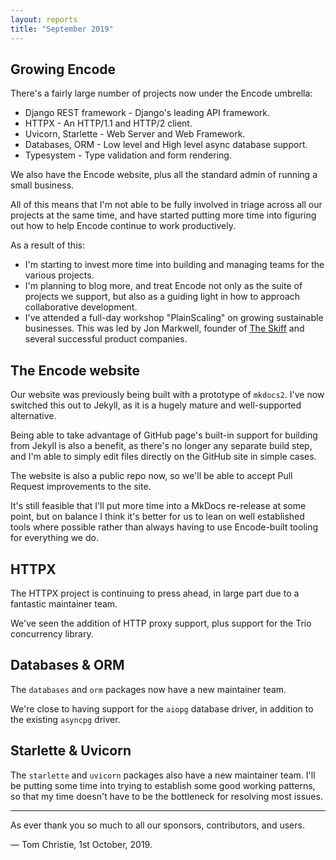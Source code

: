 ```yaml
---
layout: reports
title: "September 2019"
---
```


## Growing Encode

There's a fairly large number of projects now under the Encode umbrella:

* Django REST framework - Django's leading API framework.
* HTTPX - An HTTP/1.1 and HTTP/2 client.
* Uvicorn, Starlette - Web Server and Web Framework.
* Databases, ORM - Low level and High level async database support.
* Typesystem - Type validation and form rendering.

We also have the Encode website, plus all the standard admin of running a
small business.

All of this means that I'm not able to be fully involved in triage across all
our projects at the same time, and have started putting more time into figuring
out how to help Encode continue to work productively.

As a result of this:

* I'm starting to invest more time into building and managing teams for the various projects.
* I'm planning to blog more, and treat Encode not only as the suite of projects we support,
but also as a guiding light in how to approach collaborative development.
* I've attended a full-day workshop "PlainScaling" on growing sustainable businesses. This was led by Jon Markwell, founder of [The Skiff](https://www.theskiff.org/) and several successful product companies.

## The Encode website

Our website was previously being built with a prototype of `mkdocs2`.
I've now switched this out to Jekyll, as it is a hugely mature and well-supported alternative.

Being able to take advantage of GitHub page's built-in support for building from Jekyll is also
a benefit, as there's no longer any separate build step, and I'm able to simply edit files directly
on the GitHub site in simple cases.

The website is also a public repo now, so we'll be able to accept Pull Request improvements to the site.

It's still feasible that I'll put more time into a MkDocs re-release at some point,
but on balance I think it's better for us to lean on well established tools where possible
rather than always having to use Encode-built tooling for everything we do.

## HTTPX

The HTTPX project is continuing to press ahead, in large part due to a fantastic maintainer team.

We've seen the addition of HTTP proxy support, plus support for the Trio concurrency library.

## Databases & ORM

The `databases` and `orm` packages now have a new maintainer team.

We're close to having support for the `aiopg` database driver, in addition to the existing `asyncpg` driver.

## Starlette & Uvicorn

The `starlette` and `uvicorn` packages also have a new maintainer team. I'll be putting
some time into trying to establish some good working patterns, so that my time doesn't have to
be the bottleneck for resolving most issues.

---

As ever thank you so much to all our sponsors, contributors, and users.

&mdash; Tom Christie, 1st October, 2019.
